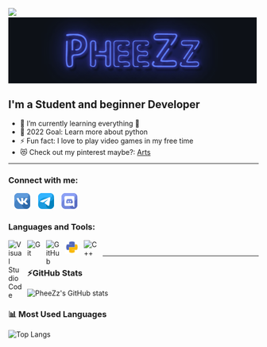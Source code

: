 ![](https://komarev.com/ghpvc/?username=pheezz)</br>
<img align = "center" width = 500 src = "https://github.com/PheeZz/PheeZz/blob/master/img/logo_name.gif?raw=true">

## I'm a Student and beginner Developer

- 👾 I’m currently learning everything 👀
- 🥅 2022 Goal: Learn more about python
- ⚡ Fun fact: I love to play video games in my free time
- 😻 Check out my pinterest maybe?: [Arts]

---

### Connect with me:

&nbsp;&nbsp;
[![website](./img/vk.png)][vk]
&nbsp;&nbsp;
[![website](./img/telegram.png)][tg]
&nbsp;&nbsp;
[![website](./img/discord.png)][discord]

### Languages and Tools:

<img align="left" alt="Visual Studio Code" width="28px" src="https://cdn.jsdelivr.net/gh/devicons/devicon/icons/vscode/vscode-original.svg" style="padding-right:10px;"/>
<img align="left" alt="Git" width="28px" src="https://cdn.jsdelivr.net/gh/devicons/devicon/icons/git/git-original.svg" style="padding-right:10px;"/>
<img align="left" alt="GitHub" width="28px" src="https://user-images.githubusercontent.com/3369400/139447912-e0f43f33-6d9f-45f8-be46-2df5bbc91289.png" style="padding-right:10px;"/>
<img align="left" alt="Python" width="28px" src=./img/python.png style="padding-right:10px;"/>
<img align="left" alt="C++" width="28px" src="https://upload.wikimedia.org/wikipedia/commons/thumb/1/18/ISO_C%2B%2B_Logo.svg/1200px-ISO_C%2B%2B_Logo.svg.png" style="padding-right:10px;"/>

</br>

---

### ⚡GitHub Stats

![PheeZz's GitHub stats](https://github-readme-stats.vercel.app/api?username=PheeZz&theme=transparent)
<br />

### 📊 Most Used Languages

![Top Langs](https://github-readme-stats.vercel.app/api/top-langs/?username=PheeZz&theme=transparent)

[vk]: https://vk.com/pheezz
[tg]: https://t.me/pheezz
[discord]: https://discord.gg/qgzS3SUvWH
[arts]: https://pin.it/3ohymp9
